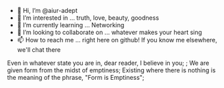 - 👋 Hi, I’m @aiur-adept
- 👀 I’m interested in ... truth, love, beauty, goodness
- 🌱 I’m currently learning ... Networking
- 💞️ I’m looking to collaborate on ... whatever makes your heart sing
- 📫 How to reach me ... right here on github! If you know me elsewhere, we'll chat there

Even in whatever state you are in, dear reader, I believe in you;
; We are given form from the midst of emptiness; Existing where there is nothing is the meaning of the phrase, "Form is Emptiness";
